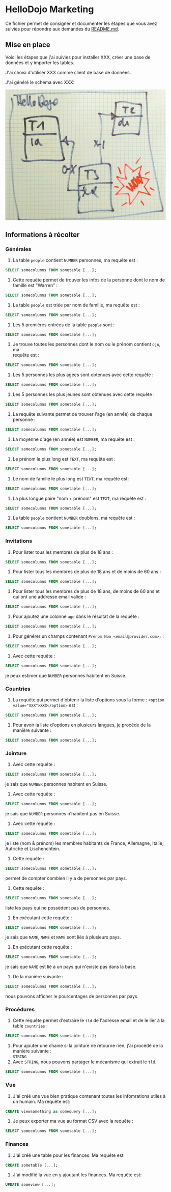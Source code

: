 # HelloDojo Marketing

Ce fichier permet de consigner et documenter les étapes que vous avez suivies
pour répondre aux demandes du [README.md](README.md).

<!-- 
Note: de manière générale vous devez remplacer toutes les requêtes SQL,
les `XXX`, `NUMBER`, `TEXT` ou `NAME`.
-->

## Mise en place

<!-- 
Vous devez expliquer ici quelle solution technique vous avez choisie, comment
il faut procéder pour l'installer, quelles sont les commandes ou les étapes à
suivre pour importer les tables, quel outil vous avez utilisé pour créer le
schéma entité-relation de la base, et toutes autres informations qui pourraient
vous sembler utiles dans le but qu'une autre personne puisse reproduire votre
démarche.
-->

Voici les étapes que j'ai suivies pour installer XXX, créer une base de données
et y importer les tables.

J'ai choisi d'utiliser XXX comme client de base de données.

J'ai généré le schéma avec XXX:

![Mon MLD](schema.jpg "Mon MLD généré avec XXX")

## Informations à récolter

### Générales

1. La table `people` contient `NUMBER` personnes, ma requête est :  
  ```sql
  SELECT somecolumns FROM sometable [...];
  ```
1. Cette requête permet de trouver les infos de la personne dont le nom de
   famille est "Warren" :
  ```sql
  SELECT somecolumns FROM sometable [...];
  ```
1. La table `people` est triée par nom de famille, ma requête est :  
  ```sql
  SELECT somecolumns FROM sometable [...];
  ```
1. Les 5 premières entrées de la table `people` sont :  
  ```sql
  SELECT somecolumns FROM sometable [...];
  ```
1. Je trouve toutes les personnes dont le nom ou le prénom contient `ojo`, ma  
   requête est :  
  ```sql
  SELECT somecolumns FROM sometable [...];
  ```
1. Les 5 personnes les plus agées sont obtenues avec cette requête :  
  ```sql
  SELECT somecolumns FROM sometable [...];
  ```
1. Les 5 personnes les plus jeunes sont obtenues avec cette requête :  
  ```sql
  SELECT somecolumns FROM sometable [...];
  ```
1. La requête suivante permet de trouver l'age (en année) de chaque personne :  
  ```sql
  SELECT somecolumns FROM sometable [...];
  ```
1. La moyenne d'age (en année) est `NUMBER`, ma requête est :  
  ```sql
  SELECT somecolumns FROM sometable [...];
  ```
1. Le prénom le plus long est `TEXT`, ma requête est :  
  ```sql
  SELECT somecolumns FROM sometable [...];
  ```
1. Le nom de famille le plus long est `TEXT`, ma requête est:  
  ```sql
  SELECT somecolumns FROM sometable [...];
  ```
1. La plus longue paire "nom + prénom" est `TEXT`, ma requête est :  
  ```sql
  SELECT somecolumns FROM sometable [...];
  ```
1. La table `people` contient `NUMBER` doublons, ma requête est :  
  ```sql
  SELECT somecolumns FROM sometable [...];
  ```

### Invitations

1. Pour lister tous les membres de plus de 18 ans :  
  ```sql
  SELECT somecolumns FROM sometable [...];
  ```
1. Pour lister tous les membres de plus de 18 ans et de moins de 60 ans :  
  ```sql
  SELECT somecolumns FROM sometable [...];
  ```
1. Pour lister tous les membres de plus de 18 ans, de moins de 60 ans et qui ont une addresse email valide :  
  ```sql
  SELECT somecolumns FROM sometable [...];
  ```
1. Pour ajoutez une colonne `age` dans le résultat de la requête :  
  ```sql
  SELECT somecolumns FROM sometable [...];
  ```
1. Pour générer un champs contenant `Prénom Nom <email@provider.com>;` :  
  ```sql
  SELECT somecolumns FROM sometable [...];
  ```
1. Avec cette requête :  
  ```sql
  SELECT somecolumns FROM sometable [...];
  ```  
  je peux estimer que `NUMBER` personnes habitent en Suisse.

### Countries

1. La requête qui permet d'obtenir la liste d'options sous la forme : `<option value="XXX">XXX</option>` est :  
  ```sql
  SELECT somecolumns FROM sometable [...];
  ```
1. Pour avoir la liste d'options en plusieurs langues, je procède de la manière suivante :  
  ```sql
  SELECT somecolumns FROM sometable [...];
  ```

### Jointure

1. Avec cette requête :  
  ```sql
  SELECT somecolumns FROM sometable [...];
  ```    
   je sais que `NUMBER` personnes habitent en Suisse.
1. Avec cette requête :  
  ```sql
  SELECT somecolumns FROM sometable [...];
  ```  
   je sais que `NUMBER` personnes n'habitent pas en Suisse.
1. Avec cette requête :  
  ```sql
  SELECT somecolumns FROM sometable [...];
  ```  
  je liste (nom & prénom) les membres habitants de France, Allemagne, Italie,   Autriche et Lischenchtein.
1. Cette requête :  
  ```sql
  SELECT somecolumns FROM sometable [...];
  ```  
   permet de compter combien il y a de personnes par pays.
1. Cette requête :  
  ```sql
  SELECT somecolumns FROM sometable [...];
  ```  
  liste les pays qui ne possèdent pas de personnes.
1. En exécutant cette requête :  
  ```sql
  SELECT somecolumns FROM sometable [...];
  ```  
   je sais que `NAME`, `NAME` et `NAME` sont liés à plusieurs pays.
1. En exécutant cette requête :  
  ```sql
  SELECT somecolumns FROM sometable [...];
  ```  
  je sais que `NAME` est lié à un pays qui n'existe pas dans la base.
1. De la manière suivante :  
  ```sql
  SELECT somecolumns FROM sometable [...];
  ```  
  nous pouvons afficher le pourcentages de personnes par pays.


### Procédures

1. Cette requête permet d'extraire le `tld` de l'adresse email et de le lier à la table `countries` :  
  ```sql
  SELECT somecolumns FROM sometable [...];
  ```  
1. Pour ajouter une chaine si la jointure ne retourne rien, j'ai procédé de la manière suivante :  
  `STRING`
1. Avec `STRING`, nous pouvons partager le mécanisme qui extrait le `tld`.
  ```sql
  SELECT somecolumns FROM sometable [...];
  ```

### Vue

1. J'ai créé une vue bien pratique contenant toutes les infomrations utiles à un humain. Ma requête est:  
  ```sql
  CREATE viewsomething as somequery [...];
  ```  
1. Je peux exporter ma vue au format CSV avec la requête :
  ```sql
  SELECT somecolumns FROM sometable [...];
  ```

### Finances

1. J'ai créé une table pour les finances. Ma requête est:  
  ```sql
  CREATE sometable [...];
  ```
1. J'ai modifié la vue en y ajoutant les finances. Ma requête est:  
  ```sql
  UPDATE someview [...];
  ```

